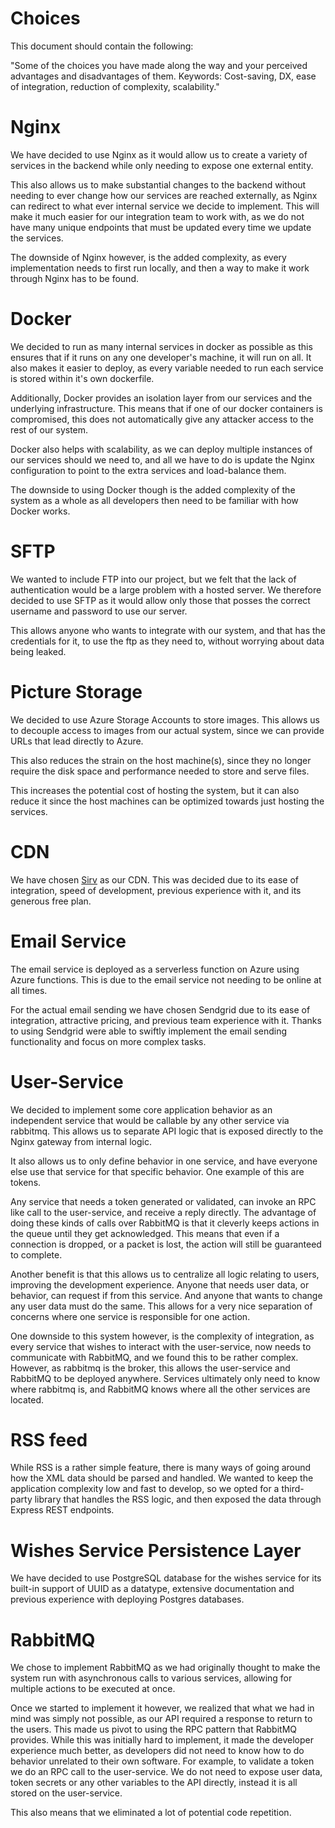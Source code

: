 # Choices
This document should contain the following:

"Some of the choices you have made along the way and your perceived advantages
and disadvantages of them. Keywords: Cost-saving, DX, ease of integration,
reduction of complexity, scalability."

# Nginx
We have decided to use Nginx as it would allow us to create a variety of
services in the backend while only needing to expose one external entity.

This also allows us to make substantial changes to the backend without needing
to ever change how our services are reached externally, as Nginx can redirect
to what ever internal service we decide to implement. This will make it much
easier for our integration team to work with, as we do not have many unique
endpoints that must be updated every time we update the services.

The downside of Nginx however, is the added complexity, as every implementation
needs to first run locally, and then a way to make it work through Nginx has
to be found.

# Docker
We decided to run as many internal services in docker as possible as this
ensures that if it runs on any one developer's machine, it will run on all.
It also makes it easier to deploy, as every variable needed to run each service
is stored within it's own dockerfile.

Additionally, Docker provides an isolation layer from our services and the
underlying infrastructure. This means that if one of our docker containers is
compromised, this does not automatically give any attacker access to the rest
of our system.

Docker also helps with scalability, as we can deploy multiple instances of our
services should we need to, and all we have to do is update the Nginx
configuration to point to the extra services and load-balance them.

The downside to using Docker though is the added complexity of the system as a
whole as all developers then need to be familiar with how Docker works.

# SFTP
We wanted to include FTP into our project, but we felt that the lack of
authentication would be a large problem with a hosted server. We therefore
decided to use SFTP as it would allow only those that posses the correct
username and password to use our server.

This allows anyone who wants to integrate with our system, and that has the
credentials for it, to use the ftp as they need to, without worrying about data
being leaked.

# Picture Storage
We decided to use Azure Storage Accounts to store images. This allows us to decouple
access to images from our actual system, since we can provide URLs that lead directly to Azure.

This also reduces the strain on the host machine(s), since they no longer require
the disk space and performance needed to store and serve files.

This increases the potential cost of hosting the system, but it can also reduce it since the
host machines can be optimized towards just hosting the services.

# CDN
We have chosen [Sirv](https://sirv.com/) as our CDN. This was decided due to its ease of integration,
speed of development, previous experience with it, and its generous free plan.

# Email Service
The email service is deployed as a serverless function on Azure using Azure functions.
This is due to the email service not needing to be online at all times.

For the actual email sending we have chosen Sendgrid due to its ease of integration,
attractive pricing, and previous team experience with it. Thanks to using Sendgrid
were able to swiftly implement the email sending functionality and focus on more
complex tasks.

# User-Service
We decided to implement some core application behavior as an independent
service that would be callable by any other service via rabbitmq. This allows
us to separate API logic that is exposed directly to the Nginx gateway from
internal logic.

It also allows us to only define behavior in one service, and have everyone
else use that service for that specific behavior. One example of this are
tokens.

Any service that needs a token generated or validated, can invoke an RPC like
call to the user-service, and receive a reply directly. The advantage of doing
these kinds of calls over RabbitMQ is that it cleverly keeps actions in the
queue until they get acknowledged. This means that even if a connection is
dropped, or a packet is lost, the action will still be guaranteed to complete.

Another benefit is that this allows us to centralize all logic relating to
users, improving the development experience. Anyone that needs user data, or 
behavior, can request if from this service. And anyone that wants to change any
user data must do the same. This allows for a very nice separation of concerns 
where one service is responsible for one action.

One downside to this system however, is the complexity of integration, as
every service that wishes to interact with the user-service, now needs to
communicate with RabbitMQ, and we found this to be rather complex. However,
as rabbitmq is the broker, this allows the user-service and RabbitMQ to be
deployed anywhere. Services ultimately only need to know where rabbitmq is, and
RabbitMQ knows where all the other services are located.

# RSS feed
While RSS is a rather simple feature, there is many ways of going around
how the XML data should be parsed and handled.
We wanted to keep the application complexity low and fast to develop,
so we opted for a third-party library that handles the RSS logic,
and then exposed the data through Express REST endpoints.

# Wishes Service Persistence Layer
We have decided to use PostgreSQL database for the wishes service for its built-in
support of UUID as a datatype, extensive documentation and previous experience with
deploying Postgres databases.

# RabbitMQ
We chose to implement RabbitMQ as we had originally thought to make the system
run with asynchronous calls to various services, allowing for multiple actions
to be executed at once.

Once we started to implement it however, we realized that what we had in mind
was simply not possible, as our API required a response to return to
the users. This made us pivot to using the RPC pattern that RabbitMQ 
provides. While this was initially hard to implement, it made the developer
experience much better, as developers did not need to know how to do behavior
unrelated to their own software. For example, to validate a token we do an RPC
call to the user-service. We do not need to expose user data, token secrets or
any other variables to the API directly, instead it is all stored on the 
user-service.

This also means that we eliminated a lot of potential code repetition.
